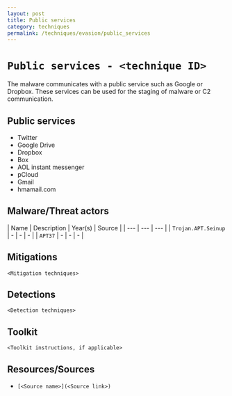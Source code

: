 ```yaml
---
layout: post
title: Public services
category: techniques
permalink: /techniques/evasion/public_services
---
```

# `Public services - <technique ID>`

The malware communicates with a public service such as Google or Dropbox. These services can be used for the staging of malware or C2 communication.

## Public services

* Twitter
* Google Drive
* Dropbox
* Box
* AOL instant messenger
* pCloud
* Gmail
* hmamail.com

## Malware/Threat actors

| Name | Description | Year(s) | Source |
| --- | --- | --- |
| `Trojan.APT.Seinup` | - | - | - |
| `APT37` | - | - | - |

## Mitigations

`<Mitigation techniques>`

## Detections

`<Detection techniques>`

## Toolkit

`<Toolkit instructions, if applicable>`

## Resources/Sources

* `[<Source name>](<Source link>)`
